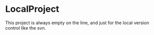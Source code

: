 # LocalProject
This project is always empty on the line, and just for the local version control like the svn.
